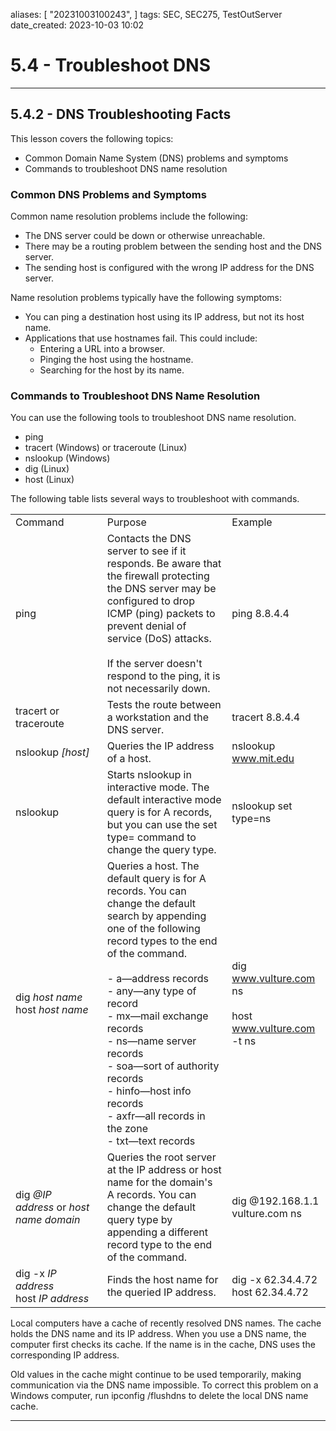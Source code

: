 

aliases: [ "20231003100243",  ]
tags: SEC, SEC275, TestOutServer
date_created: 2023-10-03 10:02

# 5.4 - Troubleshoot DNS
---
## 5.4.2 - DNS Troubleshooting Facts
This lesson covers the following topics:
- Common Domain Name System (DNS) problems and symptoms
- Commands to troubleshoot DNS name resolution

### Common DNS Problems and Symptoms
Common name resolution problems include the following:
- The DNS server could be down or otherwise unreachable.
- There may be a routing problem between the sending host and the DNS server.
- The sending host is configured with the wrong IP address for the DNS server.

Name resolution problems typically have the following symptoms:
- You can ping a destination host using its IP address, but not its host name.
- Applications that use hostnames fail. This could include:
    - Entering a URL into a browser.
    - Pinging the host using the hostname.
    - Searching for the host by its name.

### Commands to Troubleshoot DNS Name Resolution
You can use the following tools to troubleshoot DNS name resolution.
- ping
- tracert (Windows) or traceroute (Linux)
- nslookup (Windows)
- dig (Linux)
- host (Linux)

The following table lists several ways to troubleshoot with commands.

|   |   |   |
|---|---|---|
|Command|Purpose|Example|
|ping|Contacts the DNS server to see if it responds. Be aware that the firewall protecting the DNS server may be configured to drop ICMP (ping) packets to prevent denial of service (DoS) attacks.  <br>  <br>If the server doesn't respond to the ping, it is not necessarily down.|ping 8.8.4.4|
|tracert or traceroute|Tests the route between a workstation and the DNS server.|tracert 8.8.4.4|
|nslookup _[host]_|Queries the IP address of a host.|nslookup www.mit.edu|
|nslookup|Starts nslookup in interactive mode. The default interactive mode query is for A records, but you can use the set type= command to change the query type.|nslookup set type=ns|
|dig _host name_  <br>host _host name_|Queries a host. The default query is for A records. You can change the default search by appending one of the following record types to the end of the command.<br><br>- a—address records<br>- any—any type of record<br>- mx—mail exchange records<br>- ns—name server records<br>- soa—sort of authority records<br>- hinfo—host info records<br>- axfr—all records in the zone<br>- txt—text records|dig www.vulture.com ns  <br>  <br>host www.vulture.com -t ns|
|dig _@IP address_ or _host name domain_|Queries the root server at the IP address or host name for the domain's A records. You can change the default query type by appending a different record type to the end of the command.|dig @192.168.1.1 vulture.com ns|
|dig -x _IP address_  <br>host _IP address_|Finds the host name for the queried IP address.|dig -x 62.34.4.72  <br>host 62.34.4.72|

Local computers have a cache of recently resolved DNS names. The cache holds the DNS name and its IP address. When you use a DNS name, the computer first checks its cache. If the name is in the cache, DNS uses the corresponding IP address.

Old values in the cache might continue to be used temporarily, making communication via the DNS name impossible. To correct this problem on a Windows computer, run ipconfig /flushdns to delete the local DNS name cache.

---
